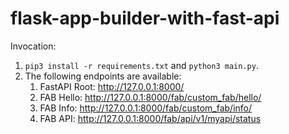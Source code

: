 # flask-app-builder-with-fast-api

Invocation:
1. `pip3 install -r requirements.txt` and `python3 main.py`.
2. The following endpoints are available:
    1. FastAPI Root: http://127.0.0.1:8000/
    2. FAB Hello: http://127.0.0.1:8000/fab/custom_fab/hello/
    3. FAB Info: http://127.0.0.1:8000/fab/custom_fab/info/
    4. FAB API: http://127.0.0.1:8000/fab/api/v1/myapi/status